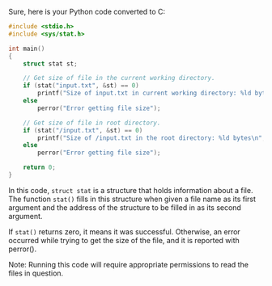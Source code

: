 Sure, here is your Python code converted to C:

```C
#include <stdio.h>
#include <sys/stat.h>

int main()
{
    struct stat st;

    // Get size of file in the current working directory.
    if (stat("input.txt", &st) == 0)
        printf("Size of input.txt in current working directory: %ld bytes\n", st.st_size);
    else
        perror("Error getting file size");

    // Get size of file in root directory.
    if (stat("/input.txt", &st) == 0)
        printf("Size of /input.txt in the root directory: %ld bytes\n", st.st_size);
    else
        perror("Error getting file size");

    return 0;
}
```

In this code, `struct stat` is a structure that holds information about a file. The function `stat()` fills in this structure when given a file name as its first argument and the address of the structure to be filled in as its second argument.

If `stat()` returns zero, it means it was successful. Otherwise, an error occurred while trying to get the size of the file, and it is reported with perror().

Note: Running this code will require appropriate permissions to read the files in question.
